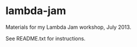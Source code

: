 lambda-jam
==========

Materials for my Lambda Jam workshop, July 2013.

See README.txt for instructions.
